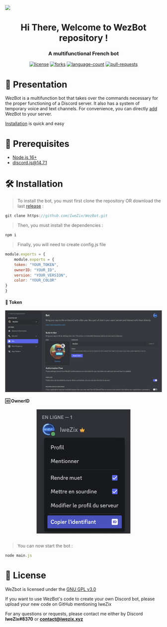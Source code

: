 <!-- Banner -->
<div align="center">
    <img align="center" style="display: block; margin: 0 auto" src="images/readme/banner.gif">
</div>

<h1 align="center">Hi There, Welcome to WezBot repository ! </h1>
<h3 align="center">A multifunctional French bot</h3>

<!-- Badges -->
<div align="center">
    <a href="https://img.shields.io/github/license/IweZix/WezBot"><img src="https://img.shields.io/github/license/IweZix/WezBot" alt="license"/></a>
    <a href="https://img.shields.io/github/forks/IweZix/WezBot"><img src="https://img.shields.io/github/forks/IweZix/WezBot" alt="forks"/></a>
    <a href="https://img.shields.io/github/languages/count/IweZix/WezBot"><img src="https://img.shields.io/github/languages/count/IweZix/WezBot" alt="language-count"/></a>
    <a href="https://img.shields.io/github/issues-pr/IweZix/WezBot"><img src="https://img.shields.io/github/issues-pr/IweZix/WezBot" alt="pull-requests"/></a>
</div>

<!-- Presentation -->
# 📜 Presentation
WezBot is a multifunction bot that takes over the commands necessary for the proper functioning of a Discord server. It also has a system of temporary voice and text channels. For convenience, you can directly [add](https://discord.com/api/oauth2/authorize?client_id=1049396684075053077&permissions=8&scope=applications.commands%20bot) WezBot to your server.

[Installation](#🛠️-installation) is quick and easy

<!-- Languages and Tools -->
# 🚧 Prerequisites
- [Node.js 16+](https://nodejs.org/en/download/)
- [discord.js@14.7.1](https://www.npmjs.com/package/discord.js/v/14.7.1)

<!-- Installation -->
# 🛠️ Installation
> To install the bot, you must first clone the repository OR download the last [release](https://github.com/IweZix/WezBot/releases) :
```javascript
git clone https://github.com/IweZix/WezBot.git
```
> Then, you must install the dependencies :
```javascript
npm i
```
> Finally, you will need to create config.js file

```javascript
module.exports = {
    module.exports = {
    token: "YOUR_TOKEN",
    ownerID: "YOUR_ID",
    version: "YOUR_VERSION",
    color: "YOUR_COLOR"
}
}
```

#### 🔐 Token
<div align="center">
    <img align="center" style="display: block; margin: 0 auto" src="images/readme/token.png">
</div>

#### 🆔 OwnerID
<div align="center">
    <img align="center" style="display: block; margin: 0 auto" src="images/readme/ownerID.png">
</div>
<br>

> You can now start the bot :
```javascript
node main.js
```

# 📝 License

WeZbot is licensed under the [GNU GPL v3.0](https://www.gnu.org/licenses/gpl-3.0.en.html)

If you want to use WezBot's code to create your own Discord bot, please upload your new code on GitHub mentioning IweZix

For any questions or requests, please contact me either by Discord **IweZix#8370** or **contact@iwezix.xyz**

